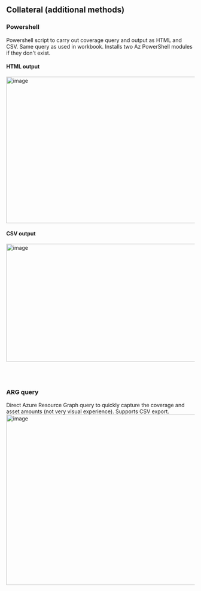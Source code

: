 
## Collateral (additional methods)
### Powershell
Powershell script to carry out coverage query and output as HTML and CSV. Same query as used in workbook. Installs two Az PowerShell modules if they don't exist.
#### HTML output
<img width="1752" height="390" alt="image" src="https://github.com/user-attachments/assets/a03a7e1f-867a-438e-8f52-03ef5a3b32c6" />

#### CSV output
<img width="1616" height="314" alt="image" src="https://github.com/user-attachments/assets/6778c3bf-243c-4ca3-9758-074a5e67fefe" />

<br><br>
### ARG query
Direct Azure Resource Graph query to quickly capture the coverage and asset amounts (not very  visual experience). Supports CSV export.
<img width="1589" height="454" alt="image" src="https://github.com/user-attachments/assets/c3ac776b-f7b4-4fde-8502-388293e04314" />

